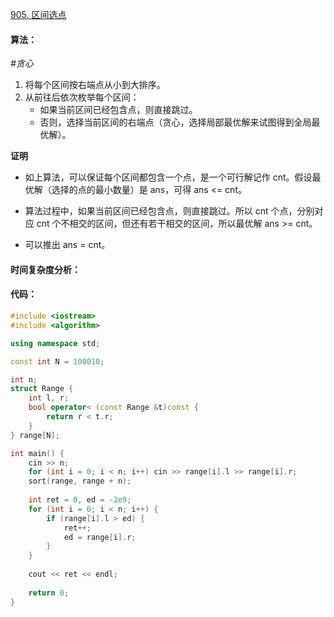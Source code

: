 [905. 区间选点](https://www.acwing.com/problem/content/907/)

#### 算法：

*#贪心*

1. 将每个区间按右端点从小到大排序。
2. 从前往后依次枚举每个区间：
   - 如果当前区间已经包含点，则直接跳过。
   - 否则，选择当前区间的右端点（贪心，选择局部最优解来试图得到全局最优解）。

**证明**

- 如上算法，可以保证每个区间都包含一个点，是一个可行解记作 cnt。假设最优解（选择的点的最小数量）是 ans，可得 ans <= cnt。

- 算法过程中，如果当前区间已经包含点，则直接跳过。所以 cnt 个点，分别对应 cnt 个不相交的区间，但还有若干相交的区间，所以最优解 ans >= cnt。
- 可以推出 ans = cnt。

#### 时间复杂度分析：



#### 代码：

```cpp
#include <iostream>
#include <algorithm>

using namespace std;

const int N = 100010;

int n;
struct Range {
    int l, r;
    bool operator< (const Range &t)const {
        return r < t.r;
    }
} range[N];

int main() {
    cin >> n;
    for (int i = 0; i < n; i++) cin >> range[i].l >> range[i].r;
    sort(range, range + n);
    
    int ret = 0, ed = -2e9;
    for (int i = 0; i < n; i++) {
        if (range[i].l > ed) {
            ret++;
            ed = range[i].r;
        }
    }
    
    cout << ret << endl;
    
    return 0;
}
```

